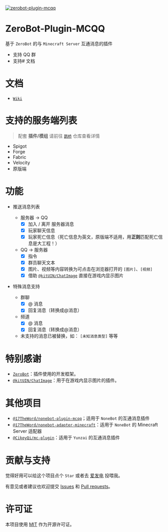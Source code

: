 [![zerobot-plugin-mcqq](https://socialify.git.ci/17TheWord/zerobot-plugin-mcqq/image?description=1&forks=1&issues=1&language=1&logo=https%3A%2F%2Fraw.githubusercontent.com%2F17TheWord%2Fnonebot-adapter-minecraft%2Fmain%2Fassets%2Flogo.png&name=1&owner=1&pulls=1&stargazers=1&theme=Auto)](https://github.com/17TheWord/zerobot-plugin-mcqq)

# ZeroBot-Plugin-MCQQ

基于 `ZeroBot` 的与 `Minecraft Server` 互通消息的插件

- 支持 QQ 群
- 支持# 文档

# 文档

- [`Wiki`](https://github.com/17TheWord/zerobot-plugin-mcqq/wiki)

# 支持的服务端列表

> 配套 **插件/模组** 请前往 [`鹊桥`](https://github.com/17TheWord/QueQiao) 仓库查看详情

- Spigot
- Forge
- Fabric
- Velocity
- 原版端

# 功能

- 推送消息列表

    - 服务器 -> QQ
        - [x] 加入 / 离开 服务器消息
        - [x] 玩家聊天信息
        - [x] 玩家死亡信息（死亡信息为英文，原版端不适用，用**正则**匹配死亡信息是大工程！）
    - QQ -> 服务器
        - [x] 指令
        - [x] 群员聊天文本
        - [x] 图片、视频等内容转换为可点击在浏览器打开的 `[图片]`、`[视频]`
        - [x] 借助 [`@kitUIN/ChatImage`](https://github.com/kitUIN/ChatImage) 直接在游戏内显示图片

- 特殊消息支持
    - 群聊
        - [x] @ 消息
        - [x] 回复消息（转换成@消息）
    - 频道
        - [x] @ 消息
        - [x] 回复消息（转换成@消息）
    - 未支持的消息已被替换，如： `[未知消息类型]` 等等

# 特别感谢

- [`ZeroBot`](https://github.com/wdvxdr1123/ZeroBot)：插件使用的开发框架。
- [`@kitUIN/ChatImage`](https://github.com/kitUIN/ChatImage)：用于在游戏内显示图片的插件。

# 其他项目

- [`@17TheWord/nonebot-plugin-mcqq`](https://github.com/17TheWord/nonebot-plugin-mcqq)；适用于 `NoneBot` 的互通消息插件
- [`@17TheWord/nonebot-adapter-minecraft`](https://github.com/17TheWord/nonebot-adapter-minecraft)：适用于 `NoneBot` 的
  Minecraft Server 适配器
- [`@CikeyQi/mc-plugin`](https://github.com/CikeyQi/mc-plugin)：适用于 `Yunzai` 的互通消息插件

# 贡献与支持

觉得好用可以给这个项目点个 `Star` 或者去 [爱发电](https://afdian.com/a/17TheWord) 投喂我。

有意见或者建议也欢迎提交 [Issues](https://github.com/17TheWord/zerobot-plugin-mcqq/issues)
和 [Pull requests](https://github.com/17TheWord/zerobot-plugin-mcqq/pulls)。

# 许可证

本项目使用 [MIT](./LICENSE) 作为开源许可证。
